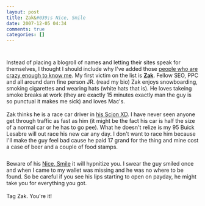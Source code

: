 ```yaml
---
layout: post
title: Zak&#039;s Nice, Smile
date: 2007-12-05 04:34
comments: true
categories: []
---
```

<a onblur="try {parent.deselectBloggerImageGracefully();} catch(e) {}" href="http://1.bp.blogspot.com/_QnxE8XBPT48/R1Y3ynlKpuI/AAAAAAAAAM4/hxTiOANScXQ/s1600-h/zak-nice-smile.jpg"><img style="margin: 0px auto 10px; display: block; text-align: center; cursor: pointer;" src="http://1.bp.blogspot.com/_QnxE8XBPT48/R1Y3ynlKpuI/AAAAAAAAAM4/hxTiOANScXQ/s400/zak-nice-smile.jpg" alt="" id="BLOGGER_PHOTO_ID_5140357367447856866" border="0" /></a><br />Instead of placing a blogroll of names and letting their sites speak for themselves, I thought I should include why I've added those <a href="http://www.blogger.com/profile/07434322717746863734">people who are crazy enough to know me</a>. My first victim on the list is <a style="font-weight: bold;" href="http://zaknicola.wordpress.com/">Zak</a>. Fellow SEO, PPC and all around darn fine person JR. (read my bio) Zak enjoys snowboarding, smoking cigarettes and wearing hats (white hats that is). He loves takeing smoke breaks at work (they are exactly 15 minutes exactly man the guy is so punctual it makes me sick) and loves Mac's.<br /><br />Zak thinks he is a race car driver in <a href="http://www.scion.com/#xD">his Scion XD</a>. I have never seen anyone get through traffic as fast as him (it might be the fact his car is half the size of a normal car or he has to go pee). What he doesn't relize is my 95 Buick Lesabre will out race his new car any day. I don't want to race him because I'll make the guy feel bad cause he paid 17 grand for the thing and mine cost a case of beer and a couple of food stamps.<br /><br /><a onblur="try {parent.deselectBloggerImageGracefully();} catch(e) {}" href="http://1.bp.blogspot.com/_QnxE8XBPT48/R1Y4HnlKpwI/AAAAAAAAANI/WGVYGA-HNkI/s1600-h/buick-race.jpg"><img style="margin: 0px auto 10px; display: block; text-align: center; cursor: pointer;" src="http://1.bp.blogspot.com/_QnxE8XBPT48/R1Y4HnlKpwI/AAAAAAAAANI/WGVYGA-HNkI/s400/buick-race.jpg" alt="" id="BLOGGER_PHOTO_ID_5140357728225109762" border="0" /></a>Beware of his <a href="http://zaknicola.wordpress.com/">Nice, Smile</a> it will hypnitize you. I swear the guy smiled once and when I came to my wallet was missing and he was no where to be found. So be careful if you see his lips starting to open on payday, he might take you for everything you got.<br /><br />Tag Zak. You're it!
